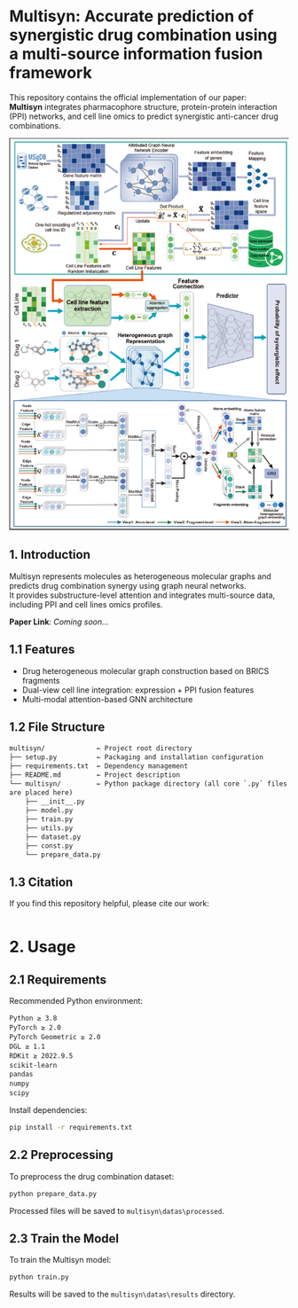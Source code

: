 # Multisyn: Accurate prediction of synergistic drug combination using a multi-source information fusion framework

This repository contains the official implementation of our paper:  
**Multisyn** integrates pharmacophore structure, protein-protein interaction (PPI) networks, and cell line omics to predict synergistic anti-cancer drug combinations.

![Multisyn Architecture](Multisyn.png)

## 1. Introduction

Multisyn represents molecules as heterogeneous molecular graphs and predicts drug combination synergy using graph neural networks.  
It provides substructure-level attention and integrates multi-source data, including PPI and cell lines omics profiles.

**Paper Link**: *Coming soon...*

## 1.1 Features

- Drug heterogeneous molecular graph construction based on BRICS fragments  
-  Dual-view cell line integration: expression + PPI fusion features  
- Multi-modal attention-based GNN architecture  

## 1.2 File Structure

```text
multisyn/             ← Project root directory
├── setup.py          ← Packaging and installation configuration
├── requirements.txt  ← Dependency management
├── README.md         ← Project description
└── multisyn/         ← Python package directory (all core `.py` files are placed here)
    ├── __init__.py
    ├── model.py
    ├── train.py
    ├── utils.py
    ├── dataset.py
    ├── const.py
    └── prepare_data.py
```

## 1.3 Citation
If you find this repository helpful, please cite our work:

```bibtex

```

# 2. Usage
## 2.1 Requirements

Recommended Python environment:

```bash
Python ≥ 3.8
PyTorch ≥ 2.0
PyTorch Geometric ≥ 2.0
DGL ≥ 1.1
RDKit ≥ 2022.9.5
scikit-learn
pandas
numpy
scipy

```

Install dependencies:
```bash
pip install -r requirements.txt
```

## 2.2 Preprocessing
To preprocess the drug combination dataset:

```bash
python prepare_data.py
```

Processed files will be saved to `multisyn\datas\processed`.

## 2.3 Train the Model
To train the Multisyn model:
```bash
python train.py
```
Results will be saved to the `multisyn\datas\results` directory.
